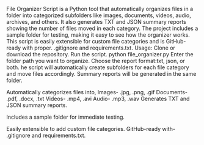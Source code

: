 File Organizer Script is a Python tool that automatically organizes files in a folder into categorized subfolders like images, documents, videos, audio, archives, and others. It also generates TXT and JSON summary reports showing the number of files moved in each category. The project includes a sample folder for testing, making it easy to see how the organizer works. This script is easily extensible for custom file categories and is GitHub-ready with proper.
.gitignore and requirements.txt.
Usage:
Clone or download the repository.
Run the script.
python file_organizer.py
Enter the folder path you want to organize.
Choose the report format:txt, json, or both.
he script will automatically create subfolders for each file category and move files accordingly. Summary reports will be generated in the same folder.

Automatically categorizes files into,
Images- .jpg, .png, .gif
Documents- .pdf, .docx, .txt
Videos- .mp4, .avi
Audio- .mp3, .wav
Generates TXT and JSON summary reports.

Includes a sample folder for immediate testing.

Easily extensible to add custom file categories.
GitHub-ready with- .gitignore and requirements.txt.

